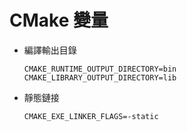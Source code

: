 # CMake 變量

- 編譯輸出目錄

  ```
  CMAKE_RUNTIME_OUTPUT_DIRECTORY=bin
  CMAKE_LIBRARY_OUTPUT_DIRECTORY=lib
  ```

- 靜態鏈接

  ```
  CMAKE_EXE_LINKER_FLAGS=-static
  ```
